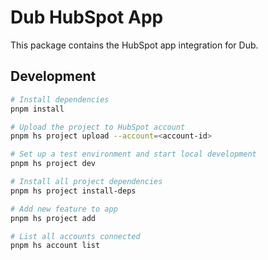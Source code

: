 # Dub HubSpot App

This package contains the HubSpot app integration for Dub.

## Development

```bash
# Install dependencies
pnpm install

# Upload the project to HubSpot account
pnpm hs project upload --account=<account-id>

# Set up a test environment and start local development
pnpm hs project dev

# Install all project dependencies
pnpm hs project install-deps

# Add new feature to app
pnpm hs project add

# List all accounts connected
pnpm hs account list
```
